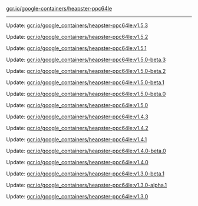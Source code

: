 [gcr.io/google-containers/heapster-ppc64le](https://hub.docker.com/r/cruse/heapster-ppc64le/tags/) 

----
Update: [gcr.io/google_containers/heapster-ppc64le:v1.5.3](https://hub.docker.com/r/cruse/heapster-ppc64le/tags/)

Update: [gcr.io/google_containers/heapster-ppc64le:v1.5.2](https://hub.docker.com/r/cruse/heapster-ppc64le/tags/)

Update: [gcr.io/google_containers/heapster-ppc64le:v1.5.1](https://hub.docker.com/r/cruse/heapster-ppc64le/tags/)

Update: [gcr.io/google_containers/heapster-ppc64le:v1.5.0-beta.3](https://hub.docker.com/r/cruse/heapster-ppc64le/tags/)

Update: [gcr.io/google_containers/heapster-ppc64le:v1.5.0-beta.2](https://hub.docker.com/r/cruse/heapster-ppc64le/tags/)

Update: [gcr.io/google_containers/heapster-ppc64le:v1.5.0-beta.1](https://hub.docker.com/r/cruse/heapster-ppc64le/tags/)

Update: [gcr.io/google_containers/heapster-ppc64le:v1.5.0-beta.0](https://hub.docker.com/r/cruse/heapster-ppc64le/tags/)

Update: [gcr.io/google_containers/heapster-ppc64le:v1.5.0](https://hub.docker.com/r/cruse/heapster-ppc64le/tags/)

Update: [gcr.io/google_containers/heapster-ppc64le:v1.4.3](https://hub.docker.com/r/cruse/heapster-ppc64le/tags/)

Update: [gcr.io/google_containers/heapster-ppc64le:v1.4.2](https://hub.docker.com/r/cruse/heapster-ppc64le/tags/)

Update: [gcr.io/google_containers/heapster-ppc64le:v1.4.1](https://hub.docker.com/r/cruse/heapster-ppc64le/tags/)

Update: [gcr.io/google_containers/heapster-ppc64le:v1.4.0-beta.0](https://hub.docker.com/r/cruse/heapster-ppc64le/tags/)

Update: [gcr.io/google_containers/heapster-ppc64le:v1.4.0](https://hub.docker.com/r/cruse/heapster-ppc64le/tags/)

Update: [gcr.io/google_containers/heapster-ppc64le:v1.3.0-beta.1](https://hub.docker.com/r/cruse/heapster-ppc64le/tags/)

Update: [gcr.io/google_containers/heapster-ppc64le:v1.3.0-alpha.1](https://hub.docker.com/r/cruse/heapster-ppc64le/tags/)

Update: [gcr.io/google_containers/heapster-ppc64le:v1.3.0](https://hub.docker.com/r/cruse/heapster-ppc64le/tags/)

